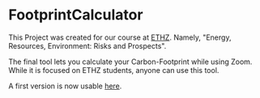 # FootprintCalculator

This Project was created for our course at [ETHZ](https://www.ethz.ch). 
Namely, "Energy, Resources, Environment: Risks and Prospects".

The final tool lets you calculate your Carbon-Footprint while using Zoom.
While it is focused on ETHZ students, anyone can use this tool.

A first version is now usable [here](https://www.silasmeier.ch/footprint-calculator).
